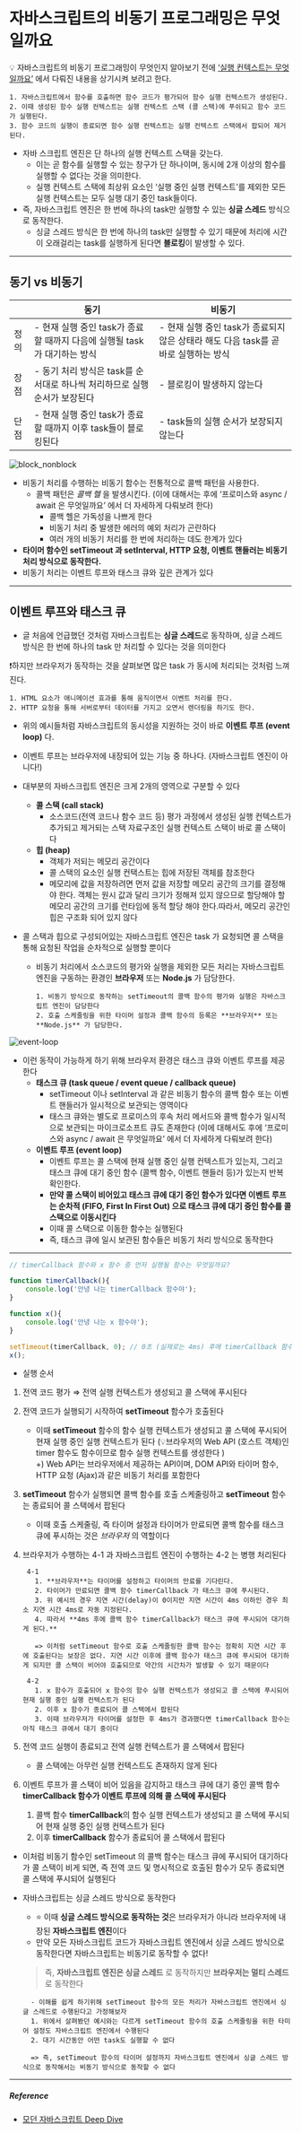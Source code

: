# 자바스크립트의 비동기 프로그래밍은 무엇일까요

💡 자바스크립트의 비동기 프로그래밍이 무엇인지 알아보기 전에 [‘실행 컨텍스트는 무엇일까요’](https://github.com/dbwjd5864/programmers_knowledge_storage/blob/main/Frontend/Javascript/%EC%8B%A4%ED%96%89_%EC%BB%A8%ED%85%8D%EC%8A%A4%ED%8A%B8%EB%8A%94_%EB%AC%B4%EC%97%87%EC%9D%BC%EA%B9%8C%EC%9A%94.md) 에서 다뤄진 내용을 상기시켜 보려고 한다.

```
1. 자바스크립트에서 함수를 호출하면 함수 코드가 평가되어 함수 실행 컨텍스트가 생성된다.
2. 이때 생성된 함수 실행 컨텍스트는 실행 컨텍스트 스택 (콜 스택)에 푸쉬되고 함수 코드가 실행된다.
3. 함수 코드의 실행이 종료되면 함수 실행 컨텍스트는 실행 컨텍스트 스택에서 팝되어 제거된다.
```

- 자바 스크립트 엔진은 단 하나의 실행 컨텍스트 스택을 갖는다.
    - 이는 곧 함수를 실행할 수 있는 창구가 단 하나이며, 동시에 2개 이상의 함수를 실행할 수 없다는 것을 의미한다.
    - 실행 컨텍스트 스택에 최상위 요소인 ‘실행 중인 실행 컨텍스트’를 제외한 모든 실행 컨텍스트는 모두 실행 대기 중인 task들이다.
- 즉, 자바스크립트 엔진은 한 번에 하나의 task만 실행할 수 있는 **싱글 스레드** 방식으로 동작한다.
    - 싱글 스레드 방식은 한 번에 하나의 task만 실행할 수 있기 때문에 처리에 시간이 오래걸리는 task를 실행하게 된다면 **블로킹**이 발생할 수 있다.

---

## 동기 vs 비동기

|  | 동기 | 비동기 |
| --- | --- | --- |
| 정의 | - 현재 실행 중인 task가 종료할 때까지 다음에 실행될 task가 대기하는 방식 | - 현재 실행 중인 task가 종료되지 않은 상태라 해도 다음 task를 곧바로 실행하는 방식 |
| 장점 | - 동기 처리 방식은 task를 순서대로 하나씩 처리하므로 실행 순서가 보장된다 | - 블로킹이 발생하지 않는다 |
| 단점 | - 현재 실행 중인 task가 종료할 때까지 이후 task들이 블로킹된다 | - task들의 실행 순서가 보장되지 않는다 |

![block_nonblock](https://user-images.githubusercontent.com/61952198/180597847-b63894bb-1234-4c88-ae3b-4203c69618cd.png)

- 비동기 처리를 수행하는 비동기 함수는 전통적으로 콜백 패턴을 사용한다.
  - 콜백 패턴은 *콜백 헬* 을 발생시킨다. (이에 대해서는 후에 ‘프로미스와 async / await 은 무엇일까요’ 에서 더 자세하게 다뤄보려 한다)
    - 콜백 헬은 가독성을 나쁘게 한다
    - 비동기 처리 중 발생한 에러의 예외 처리가 곤란하다
    - 여러 개의 비동기 처리를 한 번에 처리하는 데도 한계가 있다
- **타이머 함수인 setTimeout 과 setInterval, HTTP 요청, 이벤트 핸들러는 비동기 처리 방식으로 동작한다.**
- 비동기 처리는 이벤트 루프와 태스크 큐와 깊은 관계가 있다

---

## 이벤트 루프와 태스크 큐

- 글 처음에 언급했던 것처럼 자바스크립트는 **싱글 스레드**로 동작하며, 싱글 스레드 방식은 한 번에 하나의 task 만 처리할 수 있다는 것을 의미한다

❗️하지만 브라우저가 동작하는 것을 살펴보면 많은 task 가 동시에 처리되는 것처럼 느껴진다.

```
1. HTML 요소가 애니메이션 효과를 통해 움직이면서 이벤트 처리를 한다.
2. HTTP 요청을 통해 서버로부터 데이터를 가지고 오면서 렌더링을 하기도 한다.
```

- 위의 예시들처럼 자바스크립트의 동시성을 지원하는 것이 바로 **이벤트 루프 (event loop)** 다.
- 이벤트 루프는 브라우저에 내장되어 있는 기능 중 하나다. (자바스크립트 엔진이 아니다!)
- 대부분의 자바스크립트 엔진은 크게 2개의 영역으로 구분할 수 있다
  - **콜 스택 (call stack)**
    - 소스코드(전역 코드나 함수 코드 등) 평가 과정에서 생성된 실행 컨텍스트가 추가되고 제거되는 스택 자료구조인 실행 컨텍스트 스택이 바로 콜 스택이다
  - **힙 (heap)**
    - 객체가 저되는 메모리 공간이다
    - 콜 스택의 요소인 실행 컨택스트는 힙에 저장된 객체를 참조한다
    - 메모리에 값을 저장하려면 먼저 값을 저장할 메모리 공간의 크기를 결정해야 한다. 객체는 원시 값과 달리 크기가 정해져 있지 않으므로 할당해야 할 메모리 공간의 크기를 런타임에 동적 할당 해야 한다.따라서, 메모리 공간인 힙은 구조화 되어 있지 않다   
  

- 콜 스택과 힙으로 구성되어있는 자바스크립트 엔진은 task 가 요청되면 콜 스택을 통해 요청된 작업을 순차적으로 실행할 뿐이다
  - 비동기 처리에서 소스코드의 평가와 실행을 제외한 모든 처리는 자바스크립트 엔진을 구동하는 환경인 **브라우저** 또는 **Node.js** 가 담당한다.

    ```
    1. 비동기 방식으로 동작하는 setTimeout의 콜백 함수의 평가와 실행은 자바스크립트 엔진이 담당한다
    2. 호출 스케줄링을 위한 타이머 설정과 콜백 함수의 등록은 **브라우저** 또는 **Node.js** 가 담당한다.
    ```
    
![event-loop](https://user-images.githubusercontent.com/61952198/180597840-30e54f5d-978c-4e12-8586-5a45ea4223e0.png)


- 이런 동작이 가능하게 하기 위해 브라우저 환경은 태스크 큐와 이벤트 루프를 제공한다
  - **태스크 큐 (task queue / event queue / callback queue)**
    - setTimeout 이나 setInterval 과 같은 비동기 함수의 콜백 함수 또는 이벤트 핸들러가 일시적으로 보관되는 영역이다
    - 태스크 큐와는 별도로 프로미스의 후속 처리 메서드와 콜백 함수가 일시적으로 보관되는 마이크로소프트 큐도 존재한다 (이에 대해서도 후에 ‘프로미스와 async / await 은 무엇일까요’ 에서 더 자세하게 다뤄보려 한다)
  - **이벤트 루프 (event loop)**
    - 이벤트 루프는 콜 스택에 현재 실행 중인 실행 컨텍스트가 있는지, 그리고 태스크 큐에 대기 중인 함수 (콜백 함수, 이벤트 핸들러 등)가 있는지 반복 확인한다.
    - **만약 콜 스택이 비어있고 태스크 큐에 대기 중인 함수가 있다면 이벤트 루프는 순차적 (FIFO, First In First Out) 으로 태스크 큐에 대기 중인 함수를 콜 스택으로 이동시킨다**
    - 이때 콜 스택으로 이동한 함수는 실행된다
    - 즉, 태스크 큐에 일시 보관된 함수들은 비동기 처리 방식으로 동작한다
  
---

```jsx
// timerCallback 함수와 x 함수 중 먼저 실행될 함수는 무엇일까요?

function timerCallback(){
	console.log('안녕 나는 timerCallback 함수야');
}

function x(){
	console.log('안녕 나는 x 함수야');
}

setTimeout(timerCallback, 0); // 0초 (실제로는 4ms) 후에 timerCallback 함수가 호출된다
x();
```

- 실행 순서 
1. 전역 코드 평가 ⇒ 전역 실행 컨텍스트가 생성되고 콜 스택에 푸시된다
2. 전역 코드가 실행되기 시작하여 **setTimeout** 함수가 호출된다
    - 이때 **setTimeout** 함수의 함수 실행 컨텍스트가 생성되고 콜 스택에 푸시되어 현재 실행 중인 실행 컨텍스트가 된다 (💡브라우저의 Web API (호스트 객체)인 timer 함수도 함수이므로 함수 실행 컨텍스트를 생성한다 )   
        +) Web API는 브라우저에서 제공하는 API이며, DOM API와 타이머 함수, HTTP 요청 (Ajax)과 같은 비동기 처리를 포함한다
      

3. **setTimeout** 함수가 실행되면 콜백 함수를 호출 스케줄링하고 **setTimeout** 함수는 종료되어 콜 스택에서 팝된다
    - 이때 호출 스케줄링, 즉 타이머 설정과 타이머가 만료되면 콜백 함수를 태스크 큐에 푸시하는 것은 *브라우저* 의 역할이다
4. 브라우저가 수행하는 4-1 과 자바스크립트 엔진이 수행하는 4-2 는 병행 처리된다
   ```
    4-1 
      1. **브라우저**는 타이머를 설정하고 타이머의 만료를 기다린다. 
      2. 타이머가 만료되면 콜백 함수 timerCallback 가 태스크 큐에 푸시된다.
      3. 위 예시의 경우 지연 시간(delay)이 0이지만 지연 시간이 4ms 이하인 경우 최소 지연 시간 4ms로 자동 지정된다.
      4. 따라서 **4ms 후에 콜백 함수 timerCallback가 태스크 큐에 푸시되어 대기하게 된다.**
      
      => 이처럼 setTimeout 함수로 호출 스케줄링한 콜백 함수는 정확히 지연 시간 후에 호출된다는 보장은 없다. 지연 시간 이후에 콜백 함수가 태스크 큐에 푸시되어 대기하게 되지만 콜 스택이 비어야 호출되므로 약간의 시간차가 발생할 수 있기 때문이다  
    
    4-2 
      1. x 함수가 호출되어 x 함수의 함수 실행 컨텍스트가 생성되고 콜 스택에 푸시되어 현재 실행 중인 실행 컨텍스트가 된다
      2. 이후 x 함수가 종료되어 콜 스택에서 팝된다
      3. 이때 브라우저가 타이머를 설정한 후 4ms가 경과했다면 timerCallback 함수는 아직 태스크 큐에서 대기 중이다
    ```

5. 전역 코드 실행이 종료되고 전역 실행 컨텍스트가 콜 스택에서 팝된다
    - 콜 스택에는 아무런 실행 컨텍스트도 존재하지 않게 된다 
6. 이벤트 루프가 콜 스택이 비어 있음을 감지하고 태스크 큐에 대기 중인 콜백 함수 **timerCallback 함수가 이벤트 루프에 의해 콜 스택에 푸시된다**
    1. 콜백 함수 **timerCallback**의 함수 실행 컨텍스트가 생성되고 콜 스택에 푸시되어 현재 실행 중인 실행 컨텍스트가 된다
    2. 이후 **timerCallback** 함수가 종료되어 콜 스택에서 팝된다

- 이처럼 비동기 함수인 setTimeout 의 콜백 함수는 태스크 큐에 푸시되어 대기하다가 콜 스택이 비게 되면, 즉 전역 코드 및 명시적으로 호출된 함수가 모두 종료되면 콜 스택에 푸시되어 실행된다
- 자바스크립트는 싱글 스레드 방식으로 동작한다
  - ⭐️ 이때 **싱글 스레드 방식으로 동작하는 것**은 브라우저가 아니라 브라우저에 내장된 **자바스크립트 엔진**이다
  - 만약 모든 자바스크립트 코드가 자바스크립트 엔진에서 싱글 스레드 방식으로 동작한다면 자바스크립트는 비동기로 동작할 수 없다!
  
  > 즉, **자바스크립트 엔진은 싱글 스레드** 로 동작하지만 **브라우저는 멀티 스레드**로 동작한다
  ```
    - 이해를 쉽게 하기위해 setTimeout 함수의 모든 처리가 자바스크립트 엔진에서 싱글 스레드로 수행된다고 가정해보자
    1. 위에서 살펴봤던 예시와는 다르게 setTimeout 함수의 호출 스케줄링을 위한 타미어 설정도 자바스크립트 엔진에서 수행된다
    2. 대기 시간동안 어떤 task도 실행할 수 없다
    
    => 즉, setTimeout 함수의 타이머 설정까지 자바스크립트 엔진에서 싱글 스레드 방식으로 동작해서는 비동기 방식으로 동작할 수 없다
  ```
  
---

##### Reference

- [모던 자바스크립트 Deep Dive](https://poiemaweb.com/js-event)  
